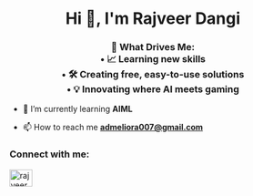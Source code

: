 <h1 align="center">Hi 👋, I'm Rajveer Dangi</h1>

<h3 align="center">  

🚀 What Drives Me:  
• 📈 Learning new skills  
• 🛠️ Creating free, easy-to-use solutions  
• 💡 Innovating where AI meets gaming</h3>

- 🌱 I’m currently learning **AIML**  

- 📫 How to reach me **admeliora007@gmail.com**  

<h3 align="left">Connect with me:</h3>
<p align="left">
<a href="https://twitter.com/rajveerdangi07" target="blank">
<img align="center" src="https://raw.githubusercontent.com/rahuldkjain/github-profile-readme-generator/master/src/images/icons/Social/twitter.svg" alt="rajveerdangi07" height="30" width="40" />
</a>
</p>
